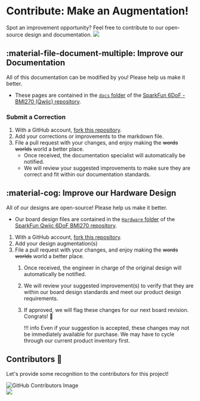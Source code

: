 # Contribute: Make an Augmentation!
Spot an improvement opportunity? Feel free to contribute to our open-source design and documentation. <a href="https://github.com/sparkfun/SparkFun_Qwiic_6DoF_BMI270/pulls" alt="Pull Requests"><img src="https://img.shields.io/github/issues-pr/sparkfun/SparkFun_6DoF_BMI270.svg" /></a>


## :material-file-document-multiple:&nbsp;Improve our Documentation
All of this documentation can be modified by you! Please help us make it better.

* These pages are contained in the [`docs` folder](https://github.com/sparkfun/SparkFun_Qwiic_6DoF_BMI270/tree/main/docs) of the [SparkFun 6DoF - BMI270 (Qwiic) repository](https://github.com/sparkfun/SparkFun_Qwiic_6DoF_BMI270).

### Submit a Correction

1. With a GitHub account, [fork this repository](https://github.com/sparkfun/SparkFun_Qwiic_6DoF_BMI270/fork).
2. Add your corrections or improvements to the markdown file.
3. File a pull request with your changes, and enjoy making the ~~words~~ ~~worlds~~ world a better place.
	* Once received, the documentation specialist will automatically be notified.
	* We will review your suggested improvements to make sure they are correct and fit within our documentation standards.

## :material-cog:&nbsp;Improve our Hardware Design
All of our designs are open-source! Please help us make it better.

* Our board design files are contained in the [`Hardware` folder](https://github.com/sparkfun/SparkFun_Qwiic_6DoF_BMI270/tree/main/Hardware) of the [SparkFun Qwiic 6DoF BMI270 repository](https://github.com/sparkfun/SparkFun_Qwiic_6DoF_BMI270).

1. With a GitHub account, [fork this repository](https://github.com/sparkfun/SparkFun_Qwiic_6DoF_BMI270/fork).
2. Add your design augmentation(s)
3. File a pull request with your changes, and enjoy making the ~~words~~ ~~worlds~~ world a better place.
	1. Once received, the engineer in charge of the original design will automatically be notified.
	2. We will review your suggested improvement(s) to verify that they are within our board design standards and meet our product design requirements.
	3. If approved, we will flag these changes for our next board revision. Congrats! 🍻

		!!! info
			Even if your suggestion is accepted, these changes may not be immediately available for purchase. We may have to cycle through our current product inventory first.


## Contributors&nbsp;:clap:
Let's provide some recognition to the contributors for this project!

![GitHub Contributors Image](https://contrib.rocks/image?repo=sparkfun/SparkFun_Three_Phase_Motor_Driver-TMC6300)
<br>
<a href="https://github.com/sparkfun/SparkFun_Qwiic_6DoF_BMI270/pulls" alt="Pull Requests"><img src="https://img.shields.io/github/contributors/sparkfun/SparkFun_Qwiic_6DoF_BMI270.svg" /></a>